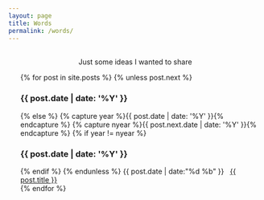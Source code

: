 ```yaml
---
layout: page
title: Words
permalink: /words/
---
```

<br>
<div align="center"> Just some ideas I wanted to share </div>

<ul>
  {% for post in site.posts %}
    {% unless post.next %}
      <h3>{{ post.date | date: '%Y' }}</h3>
    {% else %}
      {% capture year %}{{ post.date | date: '%Y' }}{% endcapture %}
      {% capture nyear %}{{ post.next.date | date: '%Y' }}{% endcapture %}
      {% if year != nyear %}
        <br>
        <h3>{{ post.date | date: '%Y' }}</h3>
      {% endif %}
    {% endunless %}
    <time>{{ post.date | date:"%d %b" }}</time>&nbsp;&nbsp;&nbsp;<a href="{{ post.url }}">{{ post.title }}</a><br>
  {% endfor %}
</ul>
